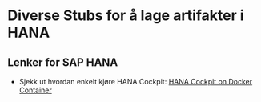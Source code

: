 # Diverse Stubs for å lage artifakter i HANA



## Lenker for SAP HANA
* Sjekk ut hvordan enkelt kjøre HANA Cockpit: [HANA Cockpit on Docker Container](https://blogs.sap.com/2020/03/04/hana-cockpit-on-docker-container/)
